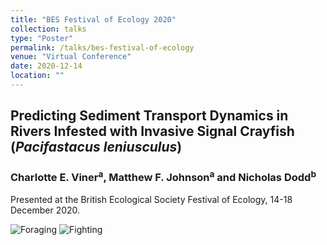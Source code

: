 ```yaml
---
title: "BES Festival of Ecology 2020"
collection: talks
type: "Poster"
permalink: /talks/bes-festival-of-ecology
venue: "Virtual Conference"
date: 2020-12-14
location: ""
---
```


## Predicting Sediment Transport Dynamics in Rivers Infested with Invasive Signal Crayfish (*Pacifastacus leniusculus*)

### Charlotte E. Viner<sup>a</sup>, Matthew F. Johnson<sup>a</sup> and Nicholas Dodd<sup>b</sup>

Presented at the British Ecological Society Festival of Ecology, 14-18 December 2020.

<img src="https://charlotteviner.github.io/images/Digging.gif" alt="Foraging">

<img src="https://charlotteviner.github.io/images/Fighting.gif" alt="Fighting">

